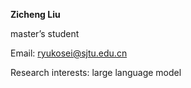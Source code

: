 **Zicheng Liu**

master’s student

Email: ryukosei@sjtu.edu.cn

Research interests: large language model
